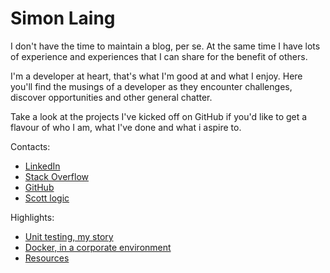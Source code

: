 # Simon Laing

I don't have the time to maintain a blog, per se. At the same time I have lots of experience and experiences that I can share for the benefit of others.

I'm a developer at heart, that's what I'm good at and what I enjoy. Here you'll find the musings of a developer as they encounter challenges, discover opportunities and other general chatter.

Take a look at the projects I've kicked off on GitHub if you'd like to get a flavour of who I am, what I've done and what i aspire to.

Contacts:
- [LinkedIn](https://www.linkedin.com/in/simon-laing-780a1b141)
- [Stack Overflow](https://stackoverflow.com/users/774554/simon-laing)
- [GitHub](https://github.com/laingsimon)
- [Scott logic](https://blog.scottlogic.com/slaing/)

Highlights:
- [Unit testing, my story](unit-testing-my-story)
- [Docker, in a corporate environment](docker-in-a-corporate-environment)
- [Resources](resources)

